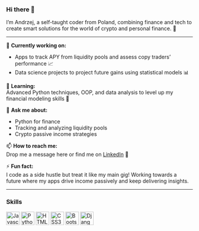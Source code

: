 ### Hi there 👋  
I’m Andrzej, a self-taught coder from Poland, combining finance and tech to create smart solutions for the world of crypto and personal finance. 💸

---

🔭 **Currently working on:**  
- Apps to track APY from liquidity pools and assess copy traders’ performance 📈  
- Data science projects to project future gains using statistical models 📊  

🌱 **Learning:**  
Advanced Python techniques, OOP, and data analysis to level up my financial modeling skills 🐍  

💬 **Ask me about:**  
- Python for finance  
- Tracking and analyzing liquidity pools  
- Crypto passive income strategies  

📫 **How to reach me:**  
Drop me a message here or find me on [LinkedIn](https://www.linkedin.com/in/andrzejsantocki) 💼  

⚡ **Fun fact:**  
I code as a side hustle but treat it like my main gig! Working towards a future where my apps drive income passively and keep delivering insights.

---

### Skills

<p align="left"> 
<a href="https://developer.mozilla.org/en-US/docs/Web/JavaScript" target="_blank" rel="noreferrer">
<img src="https://raw.githubusercontent.com/danielcranney/readme-generator/main/public/icons/skills/javascript-colored.svg" width="36" height="36" alt="Javascript" /></a> 
<a href="https://www.python.org/" target="_blank" rel="noreferrer">
<img src="https://raw.githubusercontent.com/danielcranney/readme-generator/main/public/icons/skills/python-colored.svg" width="36" height="36" alt="Python" /></a> 
<a href="https://developer.mozilla.org/en-US/docs/Glossary/HTML5" target="_blank" rel="noreferrer">
<img src="https://raw.githubusercontent.com/danielcranney/readme-generator/main/public/icons/skills/html5-colored.svg" width="36" height="36" alt="HTML5" /></a> 
<a href="https://www.w3.org/TR/CSS/#css" target="_blank" rel="noreferrer">
<img src="https://raw.githubusercontent.com/danielcranney/readme-generator/main/public/icons/skills/css3-colored.svg" width="36" height="36" alt="CSS3" /></a> 
<a href="https://getbootstrap.com/" target="_blank" rel="noreferrer">
<img src="https://raw.githubusercontent.com/danielcranney/readme-generator/main/public/icons/skills/bootstrap-colored.svg" width="36" height="36" alt="Bootstrap" /></a> 
<a href="https://www.djangoproject.com/" target="_blank" rel="noreferrer">
<img src="https://raw.githubusercontent.com/danielcranney/readme-generator/main/public/icons/skills/django-colored.svg" width="36" height="36" alt="Django" /></a> 
</p>
